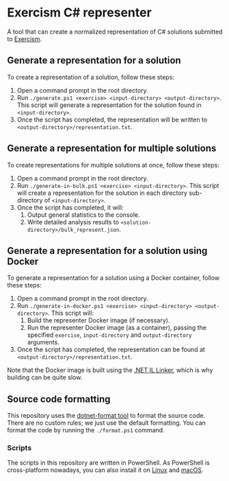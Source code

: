 # Exercism C# representer

A tool that can create a normalized representation of C# solutions submitted to [Exercism](https://exercism.io).

## Generate a representation for a solution

To create a representation of a solution, follow these steps:

1. Open a command prompt in the root directory.
1. Run `./generate.ps1 <exercise> <input-directory> <output-directory>`. This script will generate a representation for the solution found in `<input-directory>`.
1. Once the script has completed, the representation will be written to `<output-directory>/representation.txt`.

## Generate a representation for multiple solutions

To create representations for multiple solutions at once, follow these steps:

1. Open a command prompt in the root directory.
1. Run `./generate-in-bulk.ps1 <exercise> <input-directory>`. This script will create a representation for the solution in each directory sub-directory of `<input-directory>`.
1. Once the script has completed, it will:
   1. Output general statistics to the console.
   1. Write detailed analysis results to `<solution-directory>/bulk_represent.json`.

## Generate a representation for a solution using Docker

To generate a representation for a solution using a Docker container, follow these steps:

1. Open a command prompt in the root directory.
1. Run `./generate-in-docker.ps1 <exercise> <input-directory> <output-directory>`. This script will:
   1. Build the representer Docker image (if necessary).
   1. Run the representer Docker image (as a container), passing the specified `exercise`, `input-directory` and `output-directory` arguments.
1. Once the script has completed, the representation can be found at `<output-directory>/representation.txt`.

Note that the Docker image is built using the [.NET IL Linker](https://github.com/dotnet/core/blob/master/samples/linker-instructions.md#using-the-net-il-linker), which is why building can be quite slow.

## Source code formatting

This repository uses the [dotnet-format tool](https://github.com/dotnet/format/) to format the source code. There are no custom rules; we just use the default formatting. You can format the code by running the `./format.ps1` command.

### Scripts

The scripts in this repository are written in PowerShell. As PowerShell is cross-platform nowadays, you can also install it on [Linux](https://docs.microsoft.com/en-us/powershell/scripting/install/installing-powershell-core-on-linux?view=powershell-6) and [macOS](https://docs.microsoft.com/en-us/powershell/scripting/install/installing-powershell-core-on-macos?view=powershell-6).
